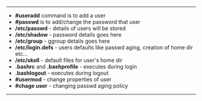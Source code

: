 
***

- **#useradd** command is to add a user
- **#passwd** is to add/change the password that user
- **/etc/passwd** - details of users will be stored
- **/etc/shadow** - password details goes here
- **/etc/group** - ggroup details goes here
- **/etc/login.defs** -  users defaults like passwd aging, creation of home dir etc...
- **/etc/skell** - default files for user's home dir
- **.bashrc** and **.bashprofile** - executes during login
- **.bashlogout** - executes during logout
- **#usermod** - change properties of user
- **#chage user** - changing passwd aging policy

***
